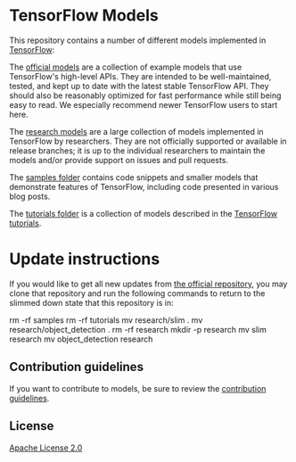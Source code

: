 # TensorFlow Models

This repository contains a number of different models implemented in [TensorFlow](https://www.tensorflow.org):

The [official models](official) are a collection of example models that use TensorFlow's high-level APIs. They are intended to be well-maintained, tested, and kept up to date with the latest stable TensorFlow API. They should also be reasonably optimized for fast performance while still being easy to read. We especially recommend newer TensorFlow users to start here.

The [research models](https://github.com/tensorflow/models/tree/master/research) are a large collection of models implemented in TensorFlow by researchers. They are not officially supported or available in release branches; it is up to the individual researchers to maintain the models and/or provide support on issues and pull requests.

The [samples folder](samples) contains code snippets and smaller models that demonstrate features of TensorFlow, including code presented in various blog posts.

The [tutorials folder](tutorials) is a collection of models described in the [TensorFlow tutorials](https://www.tensorflow.org/tutorials/).

# Update instructions

If you would like to get all new updates from [the official repository](https://github.com/tensorflow/models), you may clone that repository and run the following commands to return to the slimmed down state that this repository is in:

  rm -rf samples
  rm -rf tutorials
  mv research/slim .
  mv research/object_detection .
  rm -rf research
  mkdir -p research
  mv slim research
  mv object_detection research

## Contribution guidelines

If you want to contribute to models, be sure to review the [contribution guidelines](CONTRIBUTING.md).

## License

[Apache License 2.0](LICENSE)
